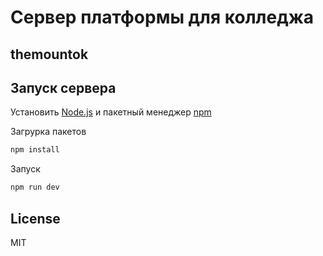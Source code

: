 # Сервер платформы для колледжа
## themountok


## Запуск сервера

Установить [Node.js] и пакетный менеджер [npm]


Загруpка пакетов
```sh
npm install
```
Запуск
```sh
npm run dev
```


## License 

MIT

   [npm]: <https://www.npmjs.com>
   [node.js]: <http://nodejs.org>
   
